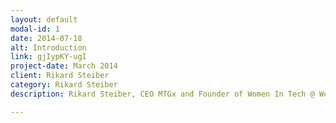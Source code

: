 ```yaml
---
layout: default
modal-id: 1
date: 2014-07-18
alt: Introduction
link: gjIypKY-ugI
project-date: March 2014
client: Rikard Steiber
category: Rikard Steiber
description: Rikard Steiber, CEO MTGx and Founder of Women In Tech @ Women In Tech 2014 Stockholm

---
```

